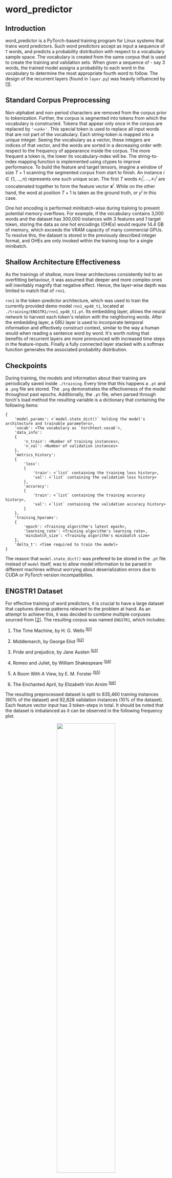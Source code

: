 # word_predictor

## Introduction

word_predictor is a PyTorch-based training program for Linux systems that trains word predictors. Such word predictors accept as input a sequence of `T` words, and predicts a probability distribution with respect to a vocabulary sample space. The vocabulary is created from the same corpus that is used to create the training and validation sets. When given a sequence of - say 3 words, the trained model assigns a probability to each word in the vocabulary to determine the most appropriate fourth word to follow. The design of the recurrent layers (found in `layer.py`) was heavily influenced by [[1][d2l]].

## Standard Corpus Preprocessing

Non-alphabet and non-period characters are removed from the corpus prior to tokenization. Further, the corpus is segmented into tokens from which the vocabulary is constructed. Tokens that appear only once in the corpus are replaced by `'<unk>'`. This special token is used to replace all input words that are not part of the vocabulary. Each string-token is mapped into a unique integer. Seeing the vocabulary as a vector, these integers are indices of that vector, and the words are sorted in a decreasing order with respect to the frequency of appearance inside the corpus. The more frequent a token is, the lower its vocabulary-index will be. The string-to-index mapping function is implemented using ctypes to improve performance. To build the feature and target tensors, imagine a window of size $T+1$ scanning the segmented corpus from start to finish. An instance $i \in \{ 1, \dots, n \}$ represents one such unique scan. The first $T$ words $x_1^i,...,x_T^i$ are concatenated together to form the feature vector $\mathbf{x}^i$. While on the other hand, the word at position $T+1$ is taken as the ground truth, or $y^i$ in this case.

One hot encoding is performed minibatch-wise during training to prevent potential memory overflows. For example, if the vocabulary contains 3,000 words and the dataset has 300,000 instances with 3 features and 1 target token, storing the data as one hot encodings (OHEs) would require 14.4 GB of memory, which exceeds the VRAM capacity of many commercial GPUs. To resolve this, the dataset is stored in the previously described integer format, and OHEs are only invoked within the training loop for a single minibatch.

## Shallow Architecture Effectiveness

As the trainings of shallow, more linear architectures consistently led to an overfitting behaviour, it was assumed that deeper and more complex ones will inevitably magnify that negative effect. Hence, the layer-wise depth was limited to match that of `rnn1`.

`rnn1` is the token-predictor architecture, which was used to train the currently provided demo model `rnn1_ep40_t1`, located at `./training/ENGSTR1/rnn1_ep40_t1.pt`. Its embedding layer, allows the neural network to harvest each token's relation with the neighboring words. After the embedding layer, a GRU layer is used to incorporate temporal information and effectively construct context, similar to the way a human would when reading a sentence word by word. It's worth noting that benefits of recurrent layers are more pronounced with increased time steps in the feature-inputs. Finally a fully connected layer stacked with a softmax function generates the associated probability distribution.

## Checkpoints

During training, the models and information about their training are periodically saved inside `./training`. Every time that this happens a `.pt` and a `.png` file are stored. The `.png` demonstrates the effectiveness of the model throughout past epochs. Additionally, the `.pt` file, when parsed through torch's load method the resulting variable is a dictionary that containing the following items:

```
{
    'model_params': <`model.state_dict()` holding the model's architecture and trainable parameters>,
    'vocab': <The vocabulary as `torchtext.vocab`>,
    'data_info':
    {
        'n_train': <Number of training instances>,
        'n_val': <Number of validation instances>
    },
    'metrics_history':
    {
        'loss':
        {
            'train': <`list` containing the training loss history>,
            'val': <`list` containing the validation loss history>
        },
        'accuracy':
        {
            'train': <`list` containing the training accuracy history>,
            'val': <`list` containing the validation accuracy history>
        }
    },
    'training_hparams':
    {
        'epoch': <Training algorithm's latest epoch>,
        'learning_rate': <Training algorithm's learning rate>,
        'minibatch_size': <Training algorithm's minibatch size>
    },
    'delta_t': <Time required to train the model>
}
```

The reason that `model.state_dict()` was prefered to be stored in the `.pt` file instead of `model` itself, was to allow model information to be parsed in different machines without worrying about deserialization errors due to CUDA or PyTorch version incompatibilies.

## ENGSTR1 Dataset

For effective training of word predictors, it is crucial to have a large dataset that captures diverse patterns relevant to the problem at hand. As an attempt to achieve this, it was decided to combine multiple corpuses sourced from [[2][gutenberg]]. The resulting corpus was named `ENGSTR1`, which includes:

1. The Time Machine, by H. G. Wells <sup>[[b1][book1]]</sup>

2. Middlemarch, by George Eliot <sup>[[b2][book2]]</sup>

3. Pride and prejudice, by Jane Austen <sup>[[b3][book3]]</sup>

4. Romeo and Juliet, by William Shakespeare <sup>[[b4][book4]]</sup>

5. A Room With A View, by E. M. Forster <sup>[[b5][book5]]</sup>

6. The Enchanted April, by Elizabeth Von Arnim <sup>[[b6][book6]]</sup>

The resulting preprocessed dataset is split to 835,460 training instances (90% of the dataset) and 92,828 validation instances (10% of the dataset). Each feature vector input has 3 token-steps in total. It should be noted that the dataset is imbalanced as it can be observed in the following frequency plot.

<div align="center">
    <img width="60%" src="<image source>">
</div>

## Demo rnn1_ep40_t1

Predictions of `rnn1_ep40_t1` are produced with an input sentence composed of 3 words. This model was trained on `ENGSTR1` with a minibatch size set to 2<sup>6</sup> or 64, in 40 epochs. The vocabulary size is 12217. Adam optimized the model with respect to the Categorical Cross Entropy loss function. The neural network's architecture configuration can be found at `layer.py`, at the `rnn1` class. By running `predict.py` with `training_path = './training/ENGSTR1/rnn1_ep40_t1.pt'`

```
Give a sentence of 3 words and press Enter:
```

the program asks us to type in a sentence. The sentence has to have no more than 3 words (the period counts as a word too!). By entering

```
Carefully placed at
```

it prints

```
Given sentence: Carefully placed at
Predicted word: her
Complete sentence: Carefully placed at her
Size of vocabulary: 12217
Top 5 predicted words:
1. 'her': 58.696222 %
2. 'the': 23.382269 %
3. 'his': 6.458900 %
4. 'once': 4.324654 %
5. 'them': 1.002752 %
```

This shows the 5 most likely continuations suggested by `rnn1_ep40_t1`.

<div align="center">
    <img width="100%" src="image source">
</div>

The accuracy of the model on the validation set is ~13.8%, which is worse than the maximum ~17.7% at epoch 4. Αfter that epoch, overfitting makes its presence noticeable. It took approximately 2 hours and 41 minutes to complete the training.

## Usage

In order to use this software first you should navigate in `./src`. From there type and enter
```
gcc str2num.c -o ../lib/str2num.so -shared
```
The main training program is `train.py`. You can execute it by running
```
python3 ./train.py
```
and to predict use `predict.py` through
```
python3 ./predict.py
```

## Software Versions and Hardware

The training was carried out on a Google Colab<sup>[[3][google_colab]]</sup> machine using a Tesla T4 GPU - 16 GB VRAM, Intel(R) Xeon(R) CPU (2.20GHz) - 12.7 GB RAM.  The following software versions were used:

- Python v3.8.10
- CUDA v11.6
- torch v1.13.1+cu116

## Conclusion and Improvement Ideas

Model performance could be improved by increasing the number of steps. This would provide additional information about the dataset, and that is because the dataset consists of longer stories. As a result, there are a lot of exploitable long term dependencies, contrasting the contextual simplicity of multiple short dialogues between two people about the same subject. The current limited context provided by three words is insufficient to help the model understand the dataset's stories. That's potentially how the overfitting is justified. Regularization techniques like dropout, in this case, does more harm than good, as the training process does not have enough context to effectively learn from the dataset.

[d2l]: <https://d2l.ai/d2l-en.pdf>

[gutenberg]: <https://www.gutenberg.org/browse/scores/top>

[book1]: <https://www.gutenberg.org/ebooks/35>

[book2]: <https://www.gutenberg.org/ebooks/145>

[book3]: <https://www.gutenberg.org/ebooks/1342>

[book4]: <https://www.gutenberg.org/ebooks/1513>

[book5]: <https://www.gutenberg.org/ebooks/2641>

[book6]: <https://www.gutenberg.org/ebooks/16389>

[google_colab]: <https://colab.research.google.com/>